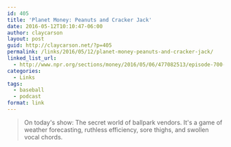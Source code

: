 ```yaml
---
id: 405
title: 'Planet Money: Peanuts and Cracker Jack'
date: 2016-05-12T10:10:47-06:00
author: claycarson
layout: post
guid: http://claycarson.net/?p=405
permalink: /links/2016/05/12/planet-money-peanuts-and-cracker-jack/
linked_list_url:
  - http://www.npr.org/sections/money/2016/05/06/477082513/episode-700-peanuts-and-cracker-jack
categories:
  - Links
tags:
  - baseball
  - podcast
format: link
---
```

<blockquote>
  On today's show: The secret world of ballpark vendors. It's a game of weather forecasting, ruthless efficiency, sore thighs, and swollen vocal chords.
</blockquote>